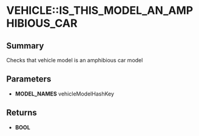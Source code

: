 # VEHICLE::IS_THIS_MODEL_AN_AMPHIBIOUS_CAR

## Summary
Checks that vehicle model is an amphibious car model

## Parameters
* **MODEL_NAMES** vehicleModelHashKey

## Returns
* **BOOL**